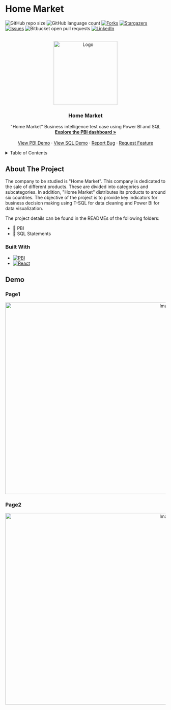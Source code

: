 # Home Market
![GitHub repo size](https://img.shields.io/github/repo-size/DiFigue10/HomeMarket?style=for-the-badge)
![GitHub language count](https://img.shields.io/github/languages/count/DiFigue10/HomeMarket?style=for-the-badge)
[![Forks][forks-shield]][forks-url]
[![Stargazers][stars-shield]][stars-url]
[![Issues][issues-shield]][issues-url]
![Bitbucket open pull requests](https://img.shields.io/bitbucket/pr-raw/DiFigue10/HomeMarket?style=for-the-badge)
[![LinkedIn][linkedin-shield]][linkedin-url]

<!-- PROJECT LOGO -->
<br />
<div align="center">
  <a href="https://github.com/DiFigue10/HomeMarket">
    <img src="https://i.imgur.com/9tR2ddc.jpeg" alt="Logo" width="200" height="200">
  </a>

  <h3 align="center">Home Market</h3>

  <p align="center">
    "Home Market" Business intelligence test case using Power BI and SQL
    <br />
    <a href="https://app.powerbi.com/view?r=eyJrIjoiZjA2Yjc2ZjUtMjUwMy00ODQyLTllZGUtOTdkZjc4ZWIxMGU5IiwidCI6IjBlMGNiMDYwLTA5YWQtNDlmNS1hMDA1LTY4YjliNDlhYTFmNiIsImMiOjR9
    "><strong>Explore the PBI dashboard »</strong></a>
    <br />
    <br />
    <a href="https://github.com/DiFigue10/HomeMarket/tree/main/PBI">View PBI Demo</a>
    ·
    <a href="https://github.com/DiFigue10/HomeMarket/tree/main/SQL%20statements">View SQL Demo</a>
    ·
    <a href="https://github.com/DiFigue10/HomeMarket/issues/new?labels=bug&template=bug-report---.md">Report Bug</a>
    ·
    <a href="https://github.com/DiFigue10/HomeMarket/issues/new?labels=enhancement&template=feature-request---.md">Request Feature</a>
  </p>
</div>

<!-- TABLE OF CONTENTS -->
<details>
  <summary>Table of Contents</summary>
  <ol>
    <li>
      <a href="#about-the-project">About The Project</a>
      <ul>
        <li><a href="#built-with">Built With</a></li>
      </ul>
    </li>
    <li>
      <a href="#getting-started">Demo</a>
    </li>
  </ol>
</details>

<!-- ABOUT THE PROJECT -->
## About The Project

The company to be studied is "Home Market". This company is dedicated to the sale of different products. These are divided into categories and subcategories. In addition, "Home Market" distributes its products to around six countries. The objective of the project is to provide key indicators for business decision making using T-SQL for data cleaning and Power Bi for data visualization.

The project details can be found in the READMEs of the following folders:
* 📂 PBI
* 📂 SQL Statements


### Built With
* [![PBI][PBI.pbip]][PBI-url]
* [![React][SQL.sql]][SQL-url]

## Demo

### Page1
<div align="center">
<img src="https://i.imgur.com/1vIbDZR.png" alt="Image1" width="1000" height="600">
</div>

### Page2
<div align="center">
<img src="https://i.imgur.com/rhtdXgc.png" alt="Image1" width="1000" height="600">
</div>


<!-- MARKDOWN LINKS & IMAGES -->
<!-- https://www.markdownguide.org/basic-syntax/#reference-style-links -->
[forks-shield]: https://img.shields.io/github/forks/DiFigue10/HomeMarket.svg?style=for-the-badge
[forks-url]: https://github.com/DiFigue10/HomeMarket/network/members
[stars-shield]: https://img.shields.io/github/stars/DiFigue10/HomeMarket.svg?style=for-the-badge
[stars-url]: https://github.com/DiFigue10/HomeMarket/stargazers
[issues-shield]: https://img.shields.io/github/issues/DiFigue10/HomeMarket.svg?style=for-the-badge
[issues-url]: https://github.com/DiFigue10/HomeMarket/issues
[linkedin-shield]: https://img.shields.io/badge/-LinkedIn-black.svg?style=for-the-badge&logo=linkedin&colorB=555
[linkedin-url]: https://www.linkedin.com/in/ruizfigueroa/

[PBI.pbip]: https://img.shields.io/badge/Power-bi-yellow?logoColor=yellow&labelColor=yellow&color=black
[PBI-url]: https://www.microsoft.com/es-es/power-platform/products/power-bi
[SQL.sql]: https://img.shields.io/badge/Microsoft-sql-blue?logoColor=blue&labelColor=blue&color=black
[SQL-url]: https://www.microsoft.com/es-es/sql-server/sql-server-downloads